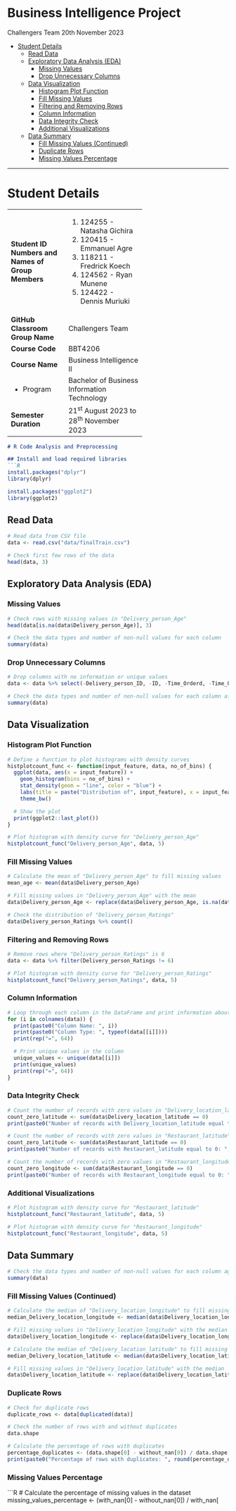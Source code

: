 Business Intelligence Project
================
Challengers Team
20th November 2023

- [Student Details](#student-details)
  - [Read Data](#read-data)
  - [Exploratory Data Analysis (EDA)](#exploratory-data-analysis-eda)
    - [Missing Values](#missing-values)
    - [Drop Unnecessary Columns](#drop-unnecessary-columns)
  - [Data Visualization](#data-visualization)
    - [Histogram Plot Function](#histogram-plot-function)
    - [Fill Missing Values](#fill-missing-values)
    - [Filtering and Removing Rows](#filtering-and-removing-rows)
    - [Column Information](#column-information)
    - [Data Integrity Check](#data-integrity-check)
    - [Additional Visualizations](#additional-visualizations)
  - [Data Summary](#data-summary)
    - [Fill Missing Values (Continued)](#fill-missing-values-continued)
    - [Duplicate Rows](#duplicate-rows)
    - [Missing Values Percentage](#missing-values-percentage)

------------------------------------------------------------------------

# Student Details

<table style="width:61%;">
<colgroup>
<col style="width: 19%" />
<col style="width: 41%" />
</colgroup>
<tbody>
<tr class="odd">
<td><strong>Student ID Numbers and Names of Group Members</strong></td>
<td><ol type="1">
<li>124255 - Natasha Gichira</li>
<li>120415 - Emmanuel Agre</li>
<li>118211 - Fredrick Koech</li>
<li>124562 - Ryan Munene</li>
<li>124422 - Dennis Muriuki</li>
</ol></td>
</tr>
<tr class="even">
<td><strong>GitHub Classroom Group Name</strong></td>
<td>Challengers Team</td>
</tr>
<tr class="odd">
<td><strong>Course Code</strong></td>
<td>BBT4206</td>
</tr>
<tr class="even">
<td><strong>Course Name</strong></td>
<td>Business Intelligence II</td>
</tr>
<tr class="odd">
<td><ul>
<li>Program</li>
</ul></td>
<td>Bachelor of Business Information Technology</td>
</tr>
<tr class="even">
<td><strong>Semester Duration</strong></td>
<td>21<sup>st</sup> August 2023 to 28<sup>th</sup> November 2023</td>
</tr>
</tbody>
</table>

``` markdown
# R Code Analysis and Preprocessing

## Install and load required libraries
```R
install.packages("dplyr")
library(dplyr)

install.packages("ggplot2")
library(ggplot2)
```

## Read Data

``` r
# Read data from CSV file
data <- read.csv("data/finalTrain.csv")

# Check first few rows of the data
head(data, 3)
```

## Exploratory Data Analysis (EDA)

### Missing Values

``` r
# Check rows with missing values in "Delivery_person_Age"
head(data[is.na(data$Delivery_person_Age)], 3)

# Check the data types and number of non-null values for each column
summary(data)
```

### Drop Unnecessary Columns

``` r
# Drop columns with no information or unique values
data <- data %>% select(-Delivery_person_ID, -ID, -Time_Orderd, -Time_Order_picked)

# Check the data types and number of non-null values for each column after dropping columns
summary(data)
```

## Data Visualization

### Histogram Plot Function

``` r
# Define a function to plot histograms with density curves
histplotcount_func <- function(input_feature, data, no_of_bins) {
  ggplot(data, aes(x = input_feature)) +
    geom_histogram(bins = no_of_bins) +
    stat_density(geom = "line", color = "blue") +
    labs(title = paste("Distribution of", input_feature), x = input_feature, y = "Frequency") +
    theme_bw()

  # Show the plot
  print(ggplot2::last_plot())
}

# Plot histogram with density curve for "Delivery_person_Age"
histplotcount_func("Delivery_person_Age", data, 5)
```

### Fill Missing Values

``` r
# Calculate the mean of "Delivery_person_Age" to fill missing values
mean_age <- mean(data$Delivery_person_Age)

# Fill missing values in "Delivery_person_Age" with the mean
data$Delivery_person_Age <- replace(data$Delivery_person_Age, is.na(data$Delivery_person_Age), mean_age)

# Check the distribution of "Delivery_person_Ratings"
data$Delivery_person_Ratings %>% count()
```

### Filtering and Removing Rows

``` r
# Remove rows where "Delivery_person_Ratings" is 6
data <- data %>% filter(Delivery_person_Ratings != 6)

# Plot histogram with density curve for "Delivery_person_Ratings"
histplotcount_func("Delivery_person_Ratings", data, 5)
```

### Column Information

``` r
# Loop through each column in the DataFrame and print information about each column
for (i in colnames(data)) {
  print(paste0("Column Name: ", i))
  print(paste0("Column Type: ", typeof(data[[i]])))
  print(rep("=", 64))

  # Print unique values in the column
  unique_values <- unique(data[[i]])
  print(unique_values)
  print(rep("=", 64))
}
```

### Data Integrity Check

``` r
# Count the number of records with zero values in "Delivery_location_latitude"
count_zero_latitude <- sum(data$Delivery_location_latitude == 0)
print(paste0("Number of records with Delivery_location_latitude equal to 0: ", count_zero_latitude))

# Count the number of records with zero values in "Restaurant_latitude"
count_zero_latitude <- sum(data$Restaurant_latitude == 0)
print(paste0("Number of records with Restaurant_latitude equal to 0: ", count_zero_latitude))

# Count the number of records with zero values in "Restaurant_longitude"
count_zero_longitude <- sum(data$Restaurant_longitude == 0)
print(paste0("Number of records with Restaurant_longitude equal to 0: ", count_zero_longitude))
```

### Additional Visualizations

``` r
# Plot histogram with density curve for "Restaurant_latitude"
histplotcount_func("Restaurant_latitude", data, 5)

# Plot histogram with density curve for "Restaurant_longitude"
histplotcount_func("Restaurant_longitude", data, 5)
```

## Data Summary

``` r
# Check the data types and number of non-null values for each column again
summary(data)
```

### Fill Missing Values (Continued)

``` r
# Calculate the median of "Delivery_location_longitude" to fill missing values
median_Delivery_location_longitude <- median(data$Delivery_location_longitude)

# Fill missing values in "Delivery_location_longitude" with the median
data$Delivery_location_longitude <- replace(data$Delivery_location_longitude, is.na(data$Delivery_location_longitude), median_Delivery_location_longitude)

# Calculate the median of "Delivery_location_latitude" to fill missing values
median_Delivery_location_latitude <- median(data$Delivery_location_latitude)

# Fill missing values in "Delivery_location_latitude" with the median
data$Delivery_location_latitude <- replace(data$Delivery_location_latitude, is.na(data$Delivery_location_latitude), median_Delivery_location_latitude)
```

### Duplicate Rows

``` r
# Check for duplicate rows
duplicate_rows <- data[duplicated(data)]

# Check the number of rows with and without duplicates
data.shape

# Calculate the percentage of rows with duplicates
percentage_duplicates <- (data.shape[0] - without_nan[0]) / data.shape[0] * 100
print(paste0("Percentage of rows with duplicates: ", round(percentage_duplicates, 2), "%"))
```

### Missing Values Percentage

\`\`\`R \# Calculate the percentage of missing values in the dataset
missing_values_percentage \<- (with_nan\[0\] - without_nan\[0\]) /
with_nan\[
